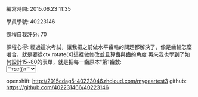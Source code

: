 編寫時間: 2015.06.23 11:35

學員學號: 40223146

課程自我評分: 70

課程心得: 經過這次考試，讓我把之前做水平齒輪的問題都解決了，像是齒輪怎麼嚙合，就是要從ctx.rotate(X)這裡做修改並且算齒與齒的角度
再來我也學到了如何設計15~80的表單，就是把每一齒原本"第1齒數:<br /><select name="z">"這裡後面加上" '''for j in range(15,81):outstring+=''' <option value="'''+str(j)+'''">'''+str(j)+'''</option>'''outstring+='''"
這樣就可以讓我的網頁上顯示出15~80的表單了
雖然這次改垂直，但基本上我知道了XY座標加上齒輪的角度，垂直的也可以弄出來!

openshift: http://2015cdag5-40223046.rhcloud.com/mygeartest3
github: https://github.com/402231466/40223146
